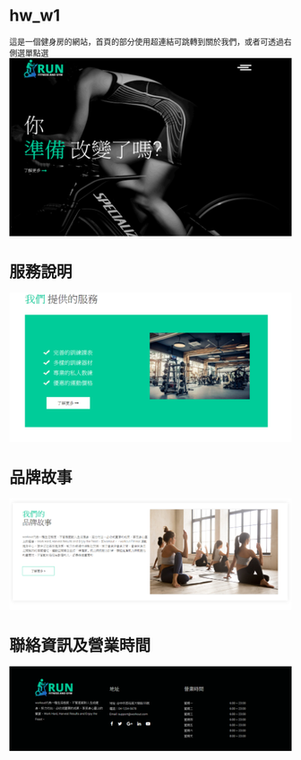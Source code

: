 # hw_w1
這是一個健身房的網站，首頁的部分使用超連結可跳轉到關於我們，或者可透過右側選單點選
![image](https://github.com/alanwang1207/hw_w1/blob/master/image.png)
# 服務說明
![image](https://github.com/alanwang1207/hw_w1/blob/master/image1.png)
# 品牌故事
![image](https://github.com/alanwang1207/hw_w1/blob/master/image2.png)
# 聯絡資訊及營業時間
![image](https://github.com/alanwang1207/hw_w1/blob/master/image3.png)
